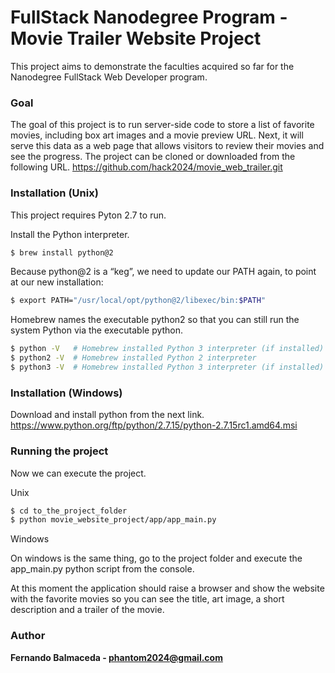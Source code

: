 # FullStack Nanodegree Program - Movie Trailer Website Project

This project aims to demonstrate the faculties acquired so far for the Nanodegree FullStack Web Developer program.

### Goal

The goal of this project is to run server-side code to store a list of favorite movies, including box art images and a movie preview URL. Next, it will serve this data as a web page that allows visitors to review their movies and see the progress.
The project can be cloned or downloaded from the following URL.
https://github.com/hack2024/movie_web_trailer.git

### Installation (Unix)

This project requires Pyton 2.7 to run.

Install the Python interpreter.

```sh
$ brew install python@2
```

Because python@2 is a “keg”, we need to update our PATH again, to point at our new installation:

```sh
$ export PATH="/usr/local/opt/python@2/libexec/bin:$PATH"
```
Homebrew names the executable python2 so that you can still run the system Python via the executable python.

```sh
$ python -V   # Homebrew installed Python 3 interpreter (if installed)
$ python2 -V  # Homebrew installed Python 2 interpreter
$ python3 -V  # Homebrew installed Python 3 interpreter (if installed)
```
### Installation (Windows)
Download and install python from the next link.
https://www.python.org/ftp/python/2.7.15/python-2.7.15rc1.amd64.msi
### Running the project

Now we can execute the project.

Unix
```sh
$ cd to_the_project_folder
$ python movie_website_project/app/app_main.py
```
Windows 

On windows is the same thing, go to the project folder and execute the app_main.py python script from the console.

At this moment the application should raise a browser and show the website with the favorite movies so you can see the title, art image, a short description and a trailer of the movie.

### Author
**Fernando Balmaceda - phantom2024@gmail.com**
